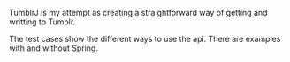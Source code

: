 TumblrJ is my attempt as creating a straightforward way of getting and writting to Tumblr.

The test cases show the different ways to use the api. There are examples with and without Spring.